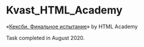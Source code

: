 # Kvast_HTML_Academy

«[Кексби. Финальное испытание](https://htmlacademy.ru/courses/345)» by HTML Academy

Task completed in August 2020.
